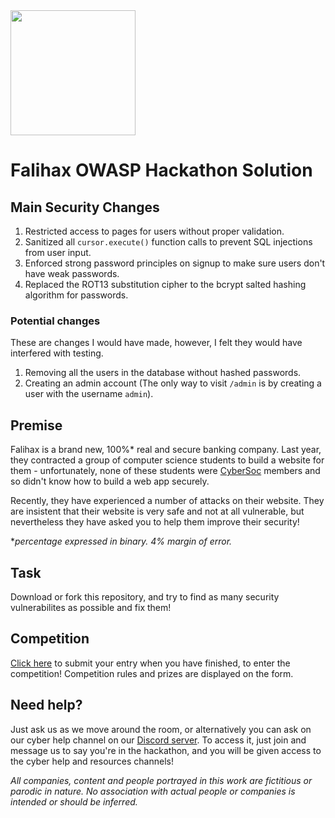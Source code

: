 <img src="static/falihax.png" width="200" />

# Falihax OWASP Hackathon Solution

## Main Security Changes
1. Restricted access to pages for users without proper validation.
2. Sanitized all `cursor.execute()` function calls to prevent SQL injections from user input.
3. Enforced strong password principles on signup to make sure users don't have weak passwords.
4. Replaced the ROT13 substitution cipher to the bcrypt salted hashing algorithm for passwords.

### Potential changes
These are changes I would have made, however, I felt they would have interfered with testing.
1. Removing all the users in the database without hashed passwords.
2. Creating an admin account (The only way to visit `/admin` is by creating a user with the username `admin`).

## Premise
Falihax is a brand new, 100%* real and secure banking company. Last year, they
contracted a group of computer science students to build a website for them -
unfortunately, none of these students
were [CyberSoc](https://cybersoc.org.uk/?r=falihax) members and so didn't know
how to build a web app securely.

Recently, they have experienced a number of
attacks on their website. They are insistent that their website is very safe and
not at all vulnerable, but nevertheless they have asked you to help them improve
their security!

**percentage expressed in binary. 4% margin of error.*

## Task
Download or fork this repository, and try to find as many security vulnerabilites
as possible and fix them!

## Competition

[Click here](https://forms.office.com/r/hza2ZDWt02) to submit your entry when
you have finished, to enter the competition! Competition rules and prizes are
displayed on the form.

## Need help?
Just ask us as we move around the room, or alternatively you can ask on our
cyber help channel on our [Discord server](https://cybersoc.org.uk/discord).
To access it, just join and message us to say you're in the hackathon, and you
will be given access to the cyber help and resources channels!

*All companies, content and people portrayed in this work
are fictitious or parodic in nature. No association with actual people or
companies is intended or should be inferred.*
